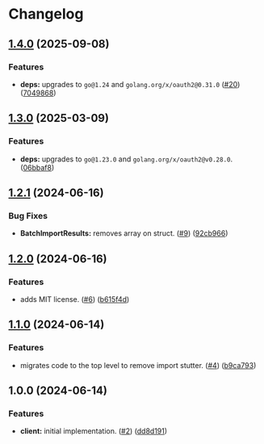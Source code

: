 # Changelog

## [1.4.0](https://github.com/matthewhartstonge/iid/compare/v1.3.0...v1.4.0) (2025-09-08)


### Features

* **deps:** upgrades to `go@1.24` and `golang.org/x/oauth2@0.31.0` ([#20](https://github.com/matthewhartstonge/iid/issues/20)) ([7049868](https://github.com/matthewhartstonge/iid/commit/7049868ff17c27da0ae716cdefca4d9adb65c342))

## [1.3.0](https://github.com/matthewhartstonge/iid/compare/v1.2.1...v1.3.0) (2025-03-09)


### Features

* **deps:** upgrades to `go@1.23.0` and `golang.org/x/oauth2@v0.28.0`. ([06bbaf8](https://github.com/matthewhartstonge/iid/commit/06bbaf85cd736eb36eb7373738fdbdb6792fdd4a))

## [1.2.1](https://github.com/matthewhartstonge/iid/compare/v1.2.0...v1.2.1) (2024-06-16)


### Bug Fixes

* **BatchImportResults:** removes array on struct. ([#9](https://github.com/matthewhartstonge/iid/issues/9)) ([92cb966](https://github.com/matthewhartstonge/iid/commit/92cb96649a15a592299224dde0333507afb323b0))

## [1.2.0](https://github.com/matthewhartstonge/iid/compare/v1.1.0...v1.2.0) (2024-06-16)


### Features

* adds MIT license. ([#6](https://github.com/matthewhartstonge/iid/issues/6)) ([b615f4d](https://github.com/matthewhartstonge/iid/commit/b615f4d8b45f99ee2253c7575482d240a69f6308))

## [1.1.0](https://github.com/matthewhartstonge/iid/compare/v1.0.0...v1.1.0) (2024-06-14)


### Features

* migrates code to the top level to remove import stutter. ([#4](https://github.com/matthewhartstonge/iid/issues/4)) ([b9ca793](https://github.com/matthewhartstonge/iid/commit/b9ca793d1b1c3b83dc577e0ba0d8bc9277f20a72))

## 1.0.0 (2024-06-14)


### Features

* **client:** initial implementation. ([#2](https://github.com/matthewhartstonge/iid/issues/2)) ([dd8d191](https://github.com/matthewhartstonge/iid/commit/dd8d191f2dbecc3ea143f402728065fe839098e5))
